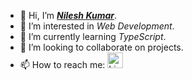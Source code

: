 - 👋 Hi, I’m <i><b><a href="https://github.com/nileshkumar-sf">Nilesh Kumar</a></b></i>.
- 👀 I’m interested in <i>Web Development</i>.
- 🌱 I’m currently learning <i>TypeScript</i>.
- 💞️ I’m looking to collaborate on projects.
- 📫 How to reach me:  <a href="https://in.linkedin.com/in/nilesh-kr"><img src="https://cdn-icons-png.flaticon.com/512/174/174857.png" height="25px" alt="LinkedIn"></a>

<!--
nileshkumar-sf/nileshkumar-sf is a ✨ special ✨ repository because its `README.md` (this file) appears on your GitHub profile.
You can click the Preview link to take a look at your changes.
--->
